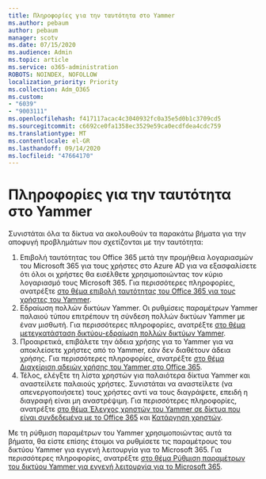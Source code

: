 ```yaml
---
title: Πληροφορίες για την ταυτότητα στο Yammer
ms.author: pebaum
author: pebaum
manager: scotv
ms.date: 07/15/2020
ms.audience: Admin
ms.topic: article
ms.service: o365-administration
ROBOTS: NOINDEX, NOFOLLOW
localization_priority: Priority
ms.collection: Adm_O365
ms.custom:
- "6039"
- "9003111"
ms.openlocfilehash: f417117acac4c3040932fc0a35e5d0b1c3709cd5
ms.sourcegitcommit: c6692ce0fa1358ec3529e59ca0ecdfdea4cdc759
ms.translationtype: MT
ms.contentlocale: el-GR
ms.lasthandoff: 09/14/2020
ms.locfileid: "47664170"
---
```

# <a name="about-identity-in-yammer"></a>Πληροφορίες για την ταυτότητα στο Yammer

Συνιστάται όλα τα δίκτυα να ακολουθούν τα παρακάτω βήματα για την αποφυγή προβλημάτων που σχετίζονται με την ταυτότητα:

1. Επιβολή ταυτότητας του Office 365 μετά την προμήθεια λογαριασμών του Microsoft 365 για τους χρήστες στο Azure AD για να εξασφαλίσετε ότι όλοι οι χρήστες θα εισέλθετε χρησιμοποιώντας τον κύριο λογαριασμό τους Microsoft 365. Για περισσότερες πληροφορίες, ανατρέξτε [στο θέμα επιβολή ταυτότητας του Office 365 για τους χρήστες του Yammer](https://docs.microsoft.com/yammer/configure-your-yammer-network/enforce-office-365-identity).
2. Εδραίωση πολλών δικτύων Yammer. Οι ρυθμίσεις παραμέτρων Yammer παλαιού τύπου επιτρέπουν τη σύνδεση πολλών δικτύων Yammer με έναν μισθωτή. Για περισσότερες πληροφορίες, ανατρέξτε [στο θέμα μετεγκατάσταση δικτύου-εδραίωση πολλών δικτύων Yammer](https://docs.microsoft.com/yammer/configure-your-yammer-network/consolidate-multiple-yammer-networks).
3. Προαιρετικά, επιβάλετε την άδεια χρήσης για το Yammer για να αποκλείσετε χρήστες από το Yammer, εάν δεν διαθέτουν άδεια χρήσης. Για περισσότερες πληροφορίες, ανατρέξτε [στο θέμα Διαχείριση αδειών χρήσης του Yammer στο Office 365](https://docs.microsoft.com/yammer/manage-yammer-users/manage-yammer-licenses-in-office-365).
4. Τέλος, ελέγξτε τη λίστα χρηστών για παλαιότερα δίκτυα Yammer και αναστείλετε παλαιούς χρήστες. Συνιστάται να αναστείλετε (να απενεργοποιήσετε) τους χρήστες αντί να τους διαγράψετε, επειδή η διαγραφή είναι μη αναστρέψιμη. Για περισσότερες πληροφορίες, ανατρέξτε [στο θέμα Έλεγχος χρηστών του Yammer σε δίκτυα που είναι συνδεδεμένα με το Office 365](https://docs.microsoft.com/yammer/manage-yammer-users/audit-users-connected-to-office-365) και [Κατάργηση χρηστών](https://docs.microsoft.com/yammer/manage-yammer-users/add-block-or-remove-users#remove-users).

Με τη ρύθμιση παραμέτρων του Yammer χρησιμοποιώντας αυτά τα βήματα, θα είστε επίσης έτοιμοι να ρυθμίσετε τις παραμέτρους του δικτύου Yammer για εγγενή λειτουργία για το Microsoft 365. Για περισσότερες πληροφορίες, ανατρέξτε [στο θέμα Ρύθμιση παραμέτρων του δικτύου Yammer για εγγενή λειτουργία για το Microsoft 365](https://docs.microsoft.com/yammer/configure-your-yammer-network/native-mode).